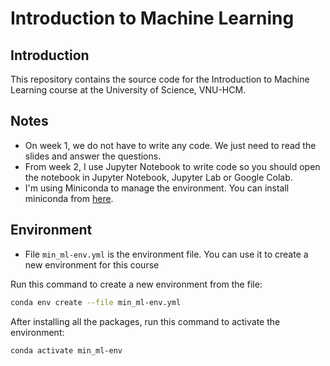 # Introduction to Machine Learning

## Introduction

This repository contains the source code for the Introduction to Machine Learning course at the University of Science, VNU-HCM.

## Notes

- On week 1, we do not have to write any code. We just need to read the slides and answer the questions.
- From week 2, I use Jupyter Notebook to write code so you should open the notebook in Jupyter Notebook, Jupyter Lab or Google Colab.
- I'm using Miniconda to manage the environment. You can install miniconda from [here](https://docs.conda.io/en/latest/miniconda.html).

## Environment

- File `min_ml-env.yml` is the environment file. You can use it to create a new environment for this course

Run this command to create a new environment from the file:

``` bash
conda env create --file min_ml-env.yml
```

After installing all the packages, run this command to activate the environment:

``` bash
conda activate min_ml-env
```
